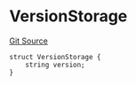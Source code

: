 # VersionStorage
[Git Source](https://github.com/thrackle-io/forte-rules-engine/blob/bdbc52f883a20b14a0585dd8216061e6f7e40df3/src/protocol/diamond/VersionFacetLib.sol)


```solidity
struct VersionStorage {
    string version;
}
```

